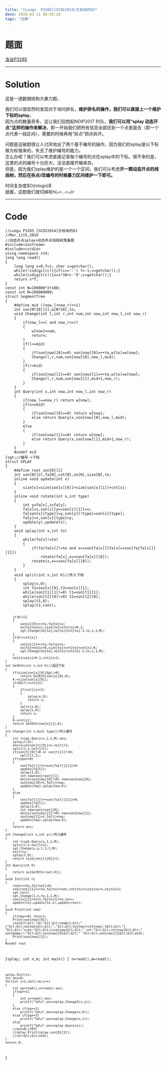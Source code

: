 ```yaml
---
title: "[Luogu  P3285][SCOI2014]方伯伯的OJ"
date: 2019-03-11 06:59:29
tags: "迁移"
---
```

<h1>题面</h1>
<p><a href="https://www.luogu.org/problemnew/show/P3285" target="_blank"  rel="nofollow" >洛谷P3285</a></p>
<hr />
<h1>Solution</h1>
<p>这是一道数据结构大暴力题。</p>
<p>我们可以很显然的发现对于询问排名，<strong>维护排名的操作，我们可以直接上一个维护下标的splay</strong>。<br />
因为点的数量奇多，这让我们回想起NOIP2017 列队，<strong>我们可以用“splay 动态开点”这样的操作来解决</strong>，即一开始我们把所有信息全部压到一个点里面去（即一个点代表一段区间），需要的时候再用“拆点”把点拆开。</p>
<p>问题是这破题很让人讨厌地出了两个基于编号的操作。因为我们的splay是以下标做为权值来的，失去了维护编号的能力。<br />
怎么办呢？我们可以考虑直接记录每个编号的点在splay中的下标。很不幸的是，这里的点的编号十分巨大，没法直接开桶来存。<br />
但是，因为我们splay维护的是一个一个区间，我们可以考虑<strong>开一颗动态开点的线段树，然后在拆点/改编号的时候暴力区间维护一下即可。</strong></p>
<p>时间复杂度$O(mlogn)$<br />
就酱，这题我们就切掉啦٩(๑>◡&lt;๑)۶</p>
<hr />
<h1>Code</h1>
<pre><code class="language-cpp line-numbers">//Luogu P3285 [SCOI2014]方伯伯的OJ
//Mar,11th,2019
//动态开点splay+动态开点线段树鬼畜题
#include&lt;iostream&gt;
#include&lt;cstdio&gt;
using namespace std;
long long read()
{
    long long x=0,f=1; char c=getchar();
    while(!isdigit(c)){if(c=='-') f=-1;c=getchar();}
    while(isdigit(c)){x=x*10+c-'0';c=getchar();}
    return x*f;
}
const int N=100000*2+100;
const int M=200000000;
struct SegmentTree
{
    #define mid ((now_l+now_r)&gt;&gt;1)
    int son[N*20][2],w[N*20],to;
    void Change(int l,int r,int num,int now,int now_l,int now_r)
    {
        if(now_l&gt;=l and now_r&lt;=r)
        {
            w[now]=num;
            return;
        }
        if(l&lt;=mid)
        {
            if(son[now][0]==0) son[now][0]=++to,w[to]=w[now];
            Change(l,r,num,son[now][0],now_l,mid);
        }
        if(r&gt;mid)
        {
            if(son[now][1]==0) son[now][1]=++to,w[to]=w[now];
            Change(l,r,num,son[now][1],mid+1,now_r);
        }
    }
    int Query(int x,int now,int now_l,int now_r)
    {
        if(now_l==now_r) return w[now];
        if(x&lt;=mid)
        {
            if(son[now][0]==0) return w[now];
            else return Query(x,son[now][0],now_l,mid);
        }
        else
        {
            if(son[now][1]==0) return w[now];
            else return Query(x,son[now][1],mid+1,now_r);
        }
    }
    #undef mid
}sgt;//编号-&gt;下标
struct SPLAY
{
    #define root son[0][1]
    int son[N][2],fa[N],cnt[N],no[N],size[N],to;
    inline void update(int x)
    {
        size[x]=size[son[x][0]]+size[son[x][1]]+cnt[x];
    }
    inline void rotate(int x,int type)
    {
        int y=fa[x],z=fa[y];
        fa[x]=z,son[z][y==son[z][1]]=x;
        fa[son[x][type]]=y,son[y][!type]=son[x][type];
        fa[y]=x,son[x][type]=y;
        update(y),update(x);
    }
    void splay(int x,int to)
    {
        while(fa[x]!=to)
        {
            if(fa[fa[x]]!=to and x==son[fa[x]][fa[x]==son[fa[fa[x]]][1]])
                rotate(fa[x],x==son[fa[x]][0]);
            rotate(x,x==son[fa[x]][0]);
        }
    }
    void split(int x,int K)//传入下标
    {
        splay(x,0);
        int t1=son[x][0],t2=son[x][1];
        while(son[t1][1]!=0) t1=son[t1][1];
        while(son[t2][0]!=0) t2=son[t2][0];
        splay(t1,0);
        splay(t2,root);

        if(K!=1)
        {
            son[x][0]=++to,fa[to]=x;
            no[to]=no[x],size[to]=cnt[to]=K-1;
            sgt.Change(no[to],no[to]+cnt[to]-1,to,1,1,M);
        }
        if(K!=cnt[x])
        {
            son[x][1]=++to,fa[to]=x;
            no[to]=no[x]+K,size[to]=cnt[to]=cnt[x]-K;
            sgt.Change(no[to],no[to]+cnt[to]-1,to,1,1,M);
        }
        no[x]=no[x]+K-1,cnt[x]=1;
    }
    int GetKth(int x,int K)//返回下标
    {
        if(size[son[x][0]]&gt;=K) 
            return GetKth(son[x][0],K);
        K-=size[son[x][0]];
        if(K&lt;=cnt[x])
        {
            if(cnt[x]==1)
            {
                splay(x,0);
                return x;
            }
            split(x,K);
            splay(x,0);
            return x;
        }
        K-=cnt[x];
        return GetKth(son[x][1],K);
    }
    int Change(int x,bool type)//传入编号
    {
        int t=sgt.Query(x,1,1,M),ans;
        splay(t,0);
        ans=size[son[t][0]]+x-no[t]+1;
        split(t,x-no[t]+1);
        if(son[t][0]!=0 or son[t][1]!=0)
            split(t,1);
        if(type==0)
        {
            son[fa[t]][t==son[fa[t]][1]]=0;
            update(fa[t]);
            splay(1,0);
            int now=son[root][1];
            while(son[now][0]!=0) now=son[now][0];
            son[now][0]=t,fa[t]=now;
            update(now),splay(now,0);
        }
        else
        {
            son[fa[t]][t==son[fa[t]][1]]=0;
            update(fa[t]);
            splay(3,0);
            int now=son[root][0];
            while(son[now][1]!=0) now=son[now][1];
            son[now][1]=t,fa[t]=now;
            update(now),splay(now,0);
        }
        return ans;
    }
    int Change2(int x,int y)//传入编号
    {
        int t=sgt.Query(x,1,1,M);
        split(t,x-no[t]+1);
        sgt.Change(y,y,t,1,1,M);
        no[t]=y;
        splay(t,0);
        return size[son[t][0]]+1;
    }
    int Query(int K)
    {
        return no[GetKth(root,K)];
    }
    void Init(int n)
    {
        root=++to,fa[root]=0;
        son[root][1]=++to,fa[to]=root,cnt[to]=size[to]=n,no[to]=1;
        sgt.to=1;
        sgt.Change(1,n,to,1,1,M);
        son[to][1]=to+1,fa[to+1]=to,to++;
        update(to),update(to-1),update(root);
    }
    void Print(int now)
    {
        if(now==0) return;
        Print(son[now][0]);
        cout&lt;&lt;"no:"&lt;&lt;now&lt;&lt;" ["&lt;&lt;no[now]&lt;&lt;","&lt;&lt;no[now]+cnt[now]-1&lt;&lt;"] "&lt;&lt;"size:"&lt;&lt;size[now]&lt;&lt;" cnt:"&lt;&lt;cnt[now]&lt;&lt;" sonl&amp;r:"&lt;&lt;son[now][0]&lt;&lt;" "&lt;&lt;son[now][1]&lt;&lt;endl;
        Print(son[now][1]);
    }
    #undef root
}splay;
int n,m;
int main()
{
    n=read(),m=read();

    splay.Init(n);
    int ans=0;
    for(int i=1;i&lt;=m;i++)
    {
        int op=read(),x=read()-ans;
        if(op==1)
        {
            int y=read()-ans;
            printf("%d\n",ans=splay.Change2(x,y));
        }
        else if(op==2)
            printf("%d\n",ans=splay.Change(x,0));
        else if(op==3)
            printf("%d\n",ans=splay.Change(x,1));
        else
            printf("%d\n",ans=splay.Query(x));
        //ans=0;//RTC
        //splay.Print(splay.son[0][1]);
        //cerr&lt;&lt;endl;
    }
    return 0;
}

</code></pre>
